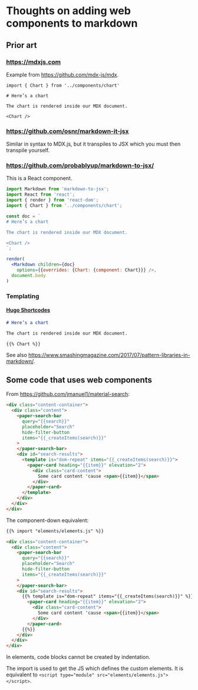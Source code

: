 # Thoughts on adding web components to markdown

## Prior art

### https://mdxjs.com

Example from https://github.com/mdx-js/mdx.

```mdx
import { Chart } from '../components/chart'

# Here’s a chart

The chart is rendered inside our MDX document.

<Chart />
```

### https://github.com/osnr/markdown-it-jsx

Similar in syntax to MDX.js, but it transpiles to JSX which you must then
transpile yourself.

### https://github.com/probablyup/markdown-to-jsx/

This is a React component.

```jsx
import Markdown from 'markdown-to-jsx';
import React from 'react';
import { render } from 'react-dom';
import { Chart } from '../components/chart';

const doc = `
# Here’s a chart

The chart is rendered inside our MDX document.

<Chart />
`;

render(
  <Markdown children={doc}
    options={{overrides: {Chart: {component: Chart}}} />,
  document.body
)
```

### Templating

#### [Hugo Shortcodes](https://gohugo.io/content-management/shortcodes/)

```markdown
# Here’s a chart

The chart is rendered inside our MDX document.

{{% Chart %}}
```

See also
https://www.smashingmagazine.com/2017/07/pattern-libraries-in-markdown/.


## Some code that uses web components

From https://github.com/jmanuel1/material-search:

```html
<div class="content-container">
  <div class="content">
    <paper-search-bar
      query="{{search}}"
      placeholder="Search"
      hide-filter-button
      items="{{_createItems(search)}}"
    >
    </paper-search-bar>
    <div id="search-results">
      <template is="dom-repeat" items="{{_createItems(search)}}">
        <paper-card heading="{{item}}" elevation="2">
          <div class="card-content">
            Some card content 'cause <span>{{item}}</span>
          </div>
        </paper-card>
      </template>
    </div>
  </div>
</div>
```

The component-down equivalent:

```markdown
{{% import "elements/elements.js" %}}

<div class="content-container">
  <div class="content">
    <paper-search-bar
      query="{{search}}"
      placeholder="Search"
      hide-filter-button
      items="{{_createItems(search)}}"
    >
    </paper-search-bar>
    <div id="search-results">
      {{% template is="dom-repeat" items="{{_createItems(search)}}" %}}
        <paper-card heading="{{item}}" elevation="2">
          <div class="card-content">
            Some card content 'cause <span>{{item}}</span>
          </div>
        </paper-card>
      {{%}}
    </div>
  </div>
</div>
```

In elements, code blocks cannot be created by indentation.

The import is used to get the JS which defines the custom elements. It is
equivalent to `<script type="module" src="elements/elements.js"></script>`.
